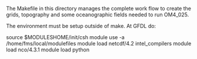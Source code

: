 The Makefile in this directory manages the complete work flow to create
the grids, topography and some oceanographic fields needed to run OM4_025.

The environment must be setup outside of make. At GFDL do:

  source $MODULESHOME/init/csh
  module use -a /home/fms/local/modulefiles
  module load netcdf/4.2 intel_compilers
  module load nco/4.3.1
  module load python
